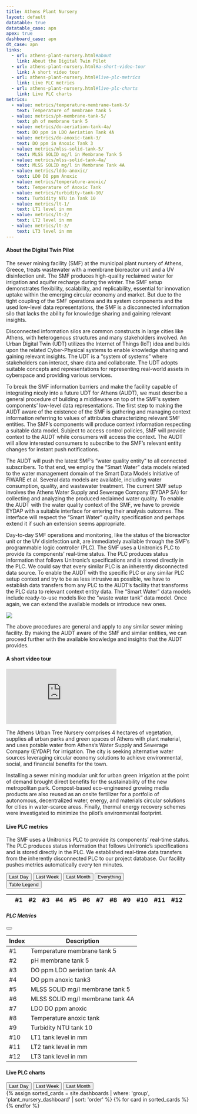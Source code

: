 ```yaml
---
title: Athens Plant Nursery
layout: default
datatable: true
datatable_case: apn
apex: true
dashboard_case: apn
dt_case: apn
links:
  - url: athens-plant-nursery.html#about
    link: About the Digital Twin Pilot
  - url: athens-plant-nursery.html#a-short-video-tour
    link: A short video tour
  - url: athens-plant-nursery.html#live-plc-metrics
    link: Live PLC metrics
  - url: athens-plant-nursery.html#live-plc-charts
    link: Live PLC charts
metrics:
  - value: metrics/temperature-membrane-tank-5/
    text: Temperature of membrane tank 5
  - value: metrics/ph-membrane-tank-5/
    text: ph of membrane tank 5
  - value: metrics/do-aeriation-tank-4a/
    text: DO ppm in LDO Aeriation Tank 4A
  - value: metrics/do-anoxic-tank-3/
    text: DO ppm in Anoxic Tank 3
  - value: metrics/mlss-solid-tank-5/
    text: MLSS SOLID mg/l in Membrane Tank 5
  - value: metrics/mlss-solid-tank-4a/
    text: MLSS SOLID mg/l in Membrane Tank 4A
  - value: metrics/lddo-anoxic/
    text: LDO DO ppm Anoxic
  - value: metrics/temperature-anoxic/
    text: Temperature of Anoxic Tank
  - value: metrics/turbidity-tank-10/
    text: Turbidity NTU in Tank 10
  - value: metrics/lt-1/
    text: LT1 level in mm
  - value: metrics/lt-2/
    text: LT2 level in mm
  - value: metrics/lt-3/
    text: LT3 level in mm
---
```


#### About the Digital Twin Pilot

The sewer mining facility (SMF) at the municipal plant nursery of Athens, Greece, treats wastewater with a membrane bioreactor unit and a UV disinfection unit. The SMF produces high-quality reclaimed water for irrigation and aquifer recharge during the winter. The SMF setup demonstrates flexibility, scalability, and replicability, essential for innovation uptake within the emerging circular economy and market. But due to the tight coupling of the SMF operations and its system components and the used low-level data representations, the SMF is a disconnected information silo that lacks the ability for knowledge sharing and gaining relevant insights.

Disconnected information silos are common constructs in large cities like Athens, with heterogenous structures and many stakeholders involved. An Urban Digital Twin (UDT) utilizes the Internet of Things (IoT) idea and builds upon the related Cyber-Physical systems to enable knowledge sharing and gaining relevant insights. The UDT is a “system of systems” where stakeholders can interact, share data and collaborate. The UDT adopts suitable concepts and representations for representing real-world assets in cyberspace and providing various services.

To break the SMF information barriers and make the facility capable of integrating nicely into a future UDT for Athens (AUDT), we must describe a general procedure of building a middleware on top of the SMF’s system components’ low-level data representations. The first step to making the AUDT aware of the existence of the SMF is gathering and managing context information referring to values of attributes characterizing relevant SMF entities. The SMF’s components will produce context information respecting a suitable data model. Subject to access control policies, SMF will provide context to the AUDT while consumers will access the context. The AUDT will allow interested consumers to subscribe to the SMF’s relevant entity changes for instant push notifications.

The AUDT will push the latest SMF’s “water quality entity” to all connected subscribers. To that end, we employ the “Smart Water” data models related to the water management domain of the Smart Data Models Initiative of FIWARE et al. Several data models are available, including water consumption, quality, and wastewater treatment. The current SMF setup involves the Athens Water Supply and Sewerage Company (EYDAP SA) for collecting and analyzing the produced reclaimed water quality. To enable the AUDT with the water quality context of the SMF, we have to provide EYDAP with a suitable interface for entering their analysis outcomes. The interface will respect the “Smart Water” quality specification and perhaps extend it if such an extension seems appropriate.

Day-to-day SMF operations and monitoring, like the status of the bioreactor unit or the UV disinfection unit, are immediately available through the SMF’s programmable logic controller (PLC). The SMF uses a Unitronics PLC to provide its components’ real-time status. The PLC produces status information that follows Unitronic’s specifications and is stored directly in the PLC. We could say that every similar PLC is an inherently disconnected data source. To enable the AUDT with the specific PLC or any similar PLC setup context and try to be as less intrusive as possible, we have to establish data transfers from any PLC to the AUDT’s facility that transforms the PLC data to relevant context entity data. The “Smart Water” data models include ready-to-use models like the “waste water tank” data model. Once again, we can extend the available models or introduce new ones.

<img src="/assets/images/plc.png" class="img-fluid">

The above procedures are general and apply to any similar sewer mining facility. By making the AUDT aware of the SMF and similar entities, we can proceed further with the available knowledge and insights that the AUDT provides.

#### A short video tour

<div class="ratio ratio-16x9 mb-2">
    <iframe src="https://www.youtube.com/embed/B6m7JLbRJUQ" title="YouTube video player" frameborder="0" allow="accelerometer; autoplay; clipboard-write; encrypted-media; gyroscope; picture-in-picture" allowfullscreen ></iframe>
</div>

The Athens Urban Tree Nursery comprises 4 hectares of vegetation, supplies all urban parks and green spaces of Athens with plant material, and uses potable water from Athens’s Water Supply and Sewerage Company (EYDAP) for irrigation. The city is seeking alternative water sources leveraging circular economy solutions to achieve environmental, social, and financial benefits for the town.

Installing a sewer mining modular unit for urban green irrigation at the point of demand brought direct benefits for the sustainability of the new metropolitan park. Compost-based eco-engineered growing media products are also reused as an onsite fertilizer for a portfolio of autonomous, decentralized water, energy, and materials circular solutions for cities in water-scarce areas. Finally, thermal energy recovery schemes were investigated to minimize the pilot’s environmental footprint.

#### Live PLC metrics

The SMF uses a Unitronics PLC to provide its components’ real-time status. The PLC produces status information that follows Unitronic’s specifications and is stored directly in the PLC. We established real-time data transfers from the inherently disconnected PLC to our project database. Our facility pushes metrics automatically every ten minutes.

<div class="d-flex justify-content-between mb-2">
  <div class="d-flex gap-2">
      <button class="btn btn-primary text-nowrap" type="button" onClick="setNum(144)">Last Day</button>
      <button class="btn btn-primary text-nowrap" type="button" onClick="setNum(1008)">Last Week</button>
      <button class="btn btn-primary text-nowrap" type="button" onClick="setNum(4032)">Last Month</button>
      <button class="btn btn-primary text-nowrap" type="button" onClick="setNum(0)">Everything</button>
  </div>
  <div>
    <button
      class="btn btn-primary text-nowrap"
      type="button"
      data-bs-toggle="offcanvas"
      data-bs-target="#offcanvasRight"
      aria-controls="offcanvasRight"
      id="offcanvas_button"> 
        Table Legend 
    </button>
  </div>
</div>

<table id="apn-live-plc" class="table dt-responsive nowrap w-100">
  <thead>
    <tr>
      <th title="Timestamp DD/MM/YY H:mm"><i class="ri-calendar-line"></i></th>
      <th title="Temperature membrane tank 5">#1</th>
      <th title="pH membrane tank 5">#2</th>
      <th title="DO ppm LDO aeriation tank 4A">#3</th>
      <th title="DO ppm anoxic tank3">#4</th>
      <th title="MLSS SOLID mg/l membrane tank 5">#5</th>
      <th title="MLSS SOLID mg/l membrane tank 4A">#6</th>
      <th title="LDO DO ppm anoxic">#7</th>
      <th title="Temperature anoxic tank">#8</th>
      <th title="Turbidity NTU tank 10">#9</th>
      <th title="LT1 tank level in mm">#10</th>
      <th title="LT2 tank level in mm">#11</th>
      <th title="LT3 tank level in mm">#12</th>
    </tr>
  </thead>
</table>

<div class="offcanvas offcanvas-end" tabindex="-1" id="offcanvasRight" aria-labelledby="offcanvasRightLabel">
  <div class="offcanvas-header">
    <h5 id="offcanvasRightLabel">PLC Metrics</h5>
    <button type="button" class="btn-close text-reset" data-bs-dismiss="offcanvas" aria-label="Close"></button>
  </div>
  <div class="offcanvas-body">
    <table class="w-auto table table-sm table-centered">
      <thead>
        <tr>
          <th>Index</th>
          <th>Description</th>
        </tr>
      </thead>
      <tbody>
        <tr>
          <td>#1</td>
          <td>Temperature membrane tank 5</td>
        </tr>
        <tr>
          <td>#2</td>
          <td>pH membrane tank 5</td>
        </tr>
        <tr>
          <td>#3</td>
          <td>DO ppm LDO aeriation tank 4A</td>
        </tr>
        <tr>
          <td>#4</td>
          <td>DO ppm anoxic tank3</td>
        </tr>
        <tr>
          <td>#5</td>
          <td>MLSS SOLID mg/l membrane tank 5</td>
        </tr>
        <tr>
          <td>#6</td>
          <td>MLSS SOLID mg/l membrane tank 4A</td>
        </tr>
        <tr>
          <td>#7</td>
          <td>LDO DO ppm anoxic</td>
        </tr>
        <tr>
          <td>#8</td>
          <td>Temperature anoxic tank</td>
        </tr>
        <tr>
          <td>#9</td>
          <td>Turbidity NTU tank 10</td>
        </tr>
        <tr>
          <td>#10</td>
          <td>LT1 tank level in mm</td>
        </tr>
        <tr>
          <td>#11</td>
          <td>LT2 tank level in mm</td>
        </tr>
        <tr>
          <td>#12</td>
          <td>LT3 tank level in mm</td>
        </tr>
      </tbody>
    </table>
  </div>
</div>

#### Live PLC charts

<div class="d-flex gap-2 mb-2">
      <button class="btn btn-primary text-nowrap" type="button" onClick="setNum(144)">Last Day</button>
      <button class="btn btn-primary text-nowrap" type="button" onClick="setNum(1008)">Last Week</button>
      <button class="btn btn-primary text-nowrap" type="button" onClick="setNum(4032)">Last Month</button>
  </div>

<div class="row"> {% assign sorted_cards = site.dashboards | where: 'group', 'plant_nursery_dashboard' | sort: 'order' %} {% for card in sorted_cards %} <div class="col-md-6 col-xl-4"> <div class="card"> <div class="card-body" id="{{card.metric}}">  </div> </div> </div> {% endfor %} </div>
